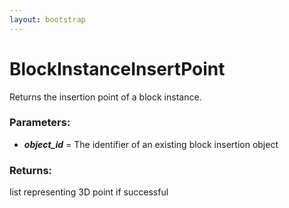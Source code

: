 ```yaml
---
layout: bootstrap
---
```


# BlockInstanceInsertPoint

Returns the insertion point of a block instance.
        

### Parameters:

- ***object_id*** = The identifier of an existing block insertion object
        

### Returns:


list representing 3D point if successful
        
